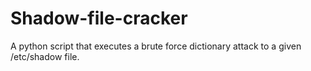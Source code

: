 # Shadow-file-cracker
A python script that executes a brute force dictionary attack to a given /etc/shadow file.
